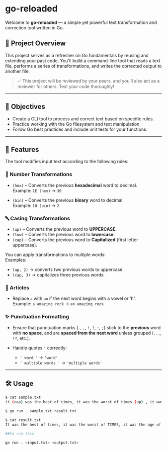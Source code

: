 # go-reloaded

Welcome to **go-reloaded** — a simple yet powerful text transformation and correction tool written in Go.

## 🧠 Project Overview

This project serves as a refresher on Go fundamentals by reusing and extending your past code. You'll build a command-line tool that reads a text file, performs a series of transformations, and writes the corrected output to another file.

> ✅ This project will be reviewed by your peers, and you’ll also act as a reviewer for others. Test your code thoroughly!

---

## 🎯 Objectives

- Create a CLI tool to process and correct text based on specific rules.
- Practice working with the Go filesystem and text manipulation.
- Follow Go best practices and include unit tests for your functions.

---

## 🔧 Features

The tool modifies input text according to the following rules:

### 🔢 Number Transformations

- `(hex)` – Converts the previous **hexadecimal** word to decimal.  
  Example: `1E (hex)` → `30`

- `(bin)` – Converts the previous **binary** word to decimal.  
  Example: `10 (bin)` → `2`

### 🔤 Casing Transformations

- `(up)` – Converts the previous word to **UPPERCASE**.
- `(low)` – Converts the previous word to **lowercase**.
- `(cap)` – Converts the previous word to **Capitalized** (first letter uppercase).

You can apply transformations to multiple words:  
Examples:  
- `(up, 2)` → converts two previous words to uppercase.  
- `(cap, 3)` → capitalizes three previous words.

### 🔡 Articles

- Replace `a` with `an` if the next word begins with a vowel or 'h'.  
  Example: `a amazing rock` → `an amazing rock`

### ✨ Punctuation Formatting

- Ensure that punctuation marks (`.`, `,`, `!`, `?`, `:`, `;`) stick to the **previous** word with **no space**, and are **spaced from the next word** unless grouped (`...`, `!?`, etc.).
  
- Handle quotes `'` correctly:  
  - `' word '` → `'word'`  
  - `' multiple words '` → `'multiple words'`

---

## 🛠️ Usage

```sh
$ cat sample.txt
it (cap) was the best of times, it was the worst of times (up) , it was the age of wisdom...

$ go run . sample.txt result.txt

$ cat result.txt
It was the best of times, it was the worst of TIMES, it was the age of wisdom...

##to run this 

go run . <input.txt> <output.txt>
